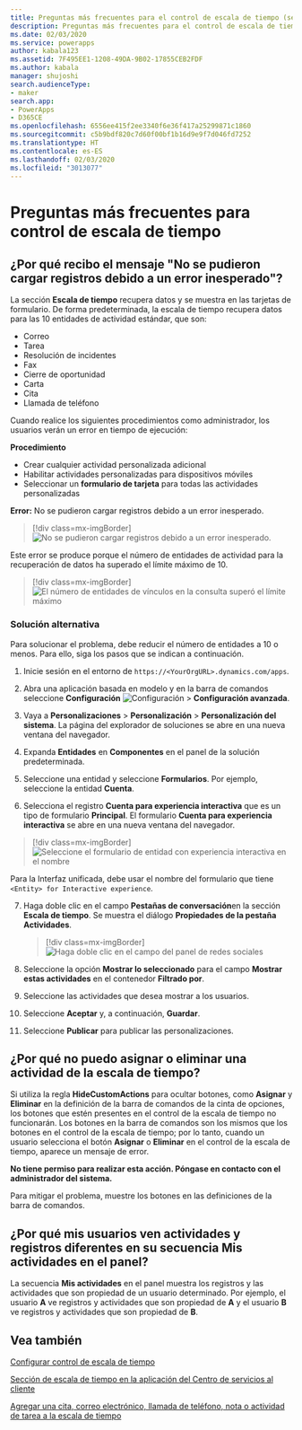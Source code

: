 ```yaml
---
title: Preguntas más frecuentes para el control de escala de tiempo (sección) en Power Apps | MicrosoftDocs
description: Preguntas más frecuentes para el control de escala de tiempo (sección) en Power Apps
ms.date: 02/03/2020
ms.service: powerapps
author: kabala123
ms.assetid: 7F495EE1-1208-49DA-9B02-17855CEB2FDF
ms.author: kabala
manager: shujoshi
search.audienceType:
- maker
search.app:
- PowerApps
- D365CE
ms.openlocfilehash: 6556ee415f2ee3340f6e36f417a25299871c1860
ms.sourcegitcommit: c5b9bdf820c7d60f00bf1b16d9e9f7d046fd7252
ms.translationtype: HT
ms.contentlocale: es-ES
ms.lasthandoff: 02/03/2020
ms.locfileid: "3013077"
---
```

# <a name="faqs-for-timeline-control"></a>Preguntas más frecuentes para control de escala de tiempo

## <a name="why-do-i-receive-the-message-records-could-not-be-loaded-because-of-unexpected-error"></a>¿Por qué recibo el mensaje "No se pudieron cargar registros debido a un error inesperado"?

La sección **Escala de tiempo** recupera datos y se muestra en las tarjetas de formulario. De forma predeterminada, la escala de tiempo recupera datos para las 10 entidades de actividad estándar, que son:

-   Correo
-   Tarea
-   Resolución de incidentes
-   Fax
-   Cierre de oportunidad
-   Carta
-   Cita
-   Llamada de teléfono

Cuando realice los siguientes procedimientos como administrador, los usuarios verán un error en tiempo de ejecución:

**Procedimiento**
-   Crear cualquier actividad personalizada adicional
-   Habilitar actividades personalizadas para dispositivos móviles
-   Seleccionar un **formulario de tarjeta** para todas las actividades personalizadas 

**Error:** No se pudieron cargar registros debido a un error inesperado.

   > [!div class=mx-imgBorder] 
   > ![No se pudieron cargar registros debido a un error inesperado.](media/timeline-error1.png "No se pudieron cargar registros debido a un error inesperado.")

Este error se produce porque el número de entidades de actividad para la recuperación de datos ha superado el límite máximo de 10.

   > [!div class=mx-imgBorder] 
   > ![El número de entidades de vínculos en la consulta superó el límite máximo](media/timeline-error2.png "[El número de entidades de vínculos en la consulta superó el límite máximo")

### <a name="workaround"></a>Solución alternativa

Para solucionar el problema, debe reducir el número de entidades a 10 o menos. Para ello, siga los pasos que se indican a continuación.

1.  Inicie sesión en el entorno de `https://<YourOrgURL>.dynamics.com/apps`.

2.  Abra una aplicación basada en modelo y en la barra de comandos seleccione **Configuración** ![Configuración](../model-driven-apps/media/powerapps-gear.png) > **Configuración avanzada**.

3.  Vaya a **Personalizaciones** > **Personalización** > **Personalización del sistema**. La página del explorador de soluciones se abre en una nueva ventana del navegador.

4.  Expanda **Entidades** en **Componentes** en el panel de la solución predeterminada.

5.  Seleccione una entidad y seleccione **Formularios**. Por ejemplo, seleccione la entidad **Cuenta**.

6.  Selecciona el registro **Cuenta para experiencia interactiva** que es un tipo de formulario **Principal**. El formulario **Cuenta para experiencia interactiva** se abre en una nueva ventana del navegador.

   > [!div class=mx-imgBorder] 
   > ![Seleccione el formulario de entidad con experiencia interactiva en el nombre](media/account-interactive-experience.png "Seleccione el formulario de entidad con experiencia interactiva en el nombre")

   Para la Interfaz unificada, debe usar el nombre del formulario que tiene `<Entity> for Interactive experience`.

7.  Haga doble clic en el campo **Pestañas de conversación**en la sección **Escala de tiempo**. Se muestra el diálogo **Propiedades de la pestaña Actividades**.

    > [!div class=mx-imgBorder] 
    > ![Haga doble clic en el campo del panel de redes sociales](media/timeline-conversation-tabs-field.png "Haga doble clic en el campo del panel de redes sociales")  

8.  Seleccione la opción **Mostrar lo seleccionado** para el campo **Mostrar estas actividades** en el contenedor **Filtrado por**.

9.  Seleccione las actividades que desea mostrar a los usuarios.

10. Seleccione **Aceptar** y, a continuación, **Guardar**.

11. Seleccione **Publicar** para publicar las personalizaciones.


## <a name="why-i-cant-assign-or-delete-an-activity-from-the-timeline"></a>¿Por qué no puedo asignar o eliminar una actividad de la escala de tiempo?

Si utiliza la regla **HideCustomActions** para ocultar botones, como **Asignar** y **Eliminar** en la definición de la barra de comandos de la cinta de opciones, los botones que estén presentes en el control de la escala de tiempo no funcionarán. Los botones en la barra de comandos son los mismos que los botones en el control de la escala de tiempo; por lo tanto, cuando un usuario selecciona el botón **Asignar** o **Eliminar** en el control de la escala de tiempo, aparece un mensaje de error.

**No tiene permiso para realizar esta acción. Póngase en contacto con el administrador del sistema.**

Para mitigar el problema, muestre los botones en las definiciones de la barra de comandos.


## <a name="why-my-users-see-different-activities-and-records-in-their-my-activities-stream-in-the-dashboard"></a>¿Por qué mis usuarios ven actividades y registros diferentes en su secuencia Mis actividades en el panel?

La secuencia **Mis actividades** en el panel muestra los registros y las actividades que son propiedad de un usuario determinado. Por ejemplo, el usuario **A** ve registros y actividades que son propiedad de **A** y el usuario **B** ve registros y actividades que son propiedad de **B**.

## <a name="see-also"></a>Vea también

[Configurar control de escala de tiempo](set-up-timeline-control.md)

[Sección de escala de tiempo en la aplicación del Centro de servicios al cliente](https://docs.microsoft.com/dynamics365/customer-service/customer-service-hub-user-guide-basics#timeline)

[Agregar una cita, correo electrónico, llamada de teléfono, nota o actividad de tarea a la escala de tiempo](../../user/add-activities.md)
